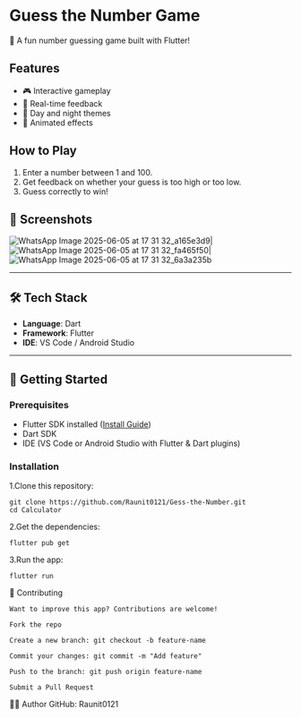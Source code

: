 # Guess the Number Game

🎯 A fun number guessing game built with Flutter!

## Features
- 🎮 Interactive gameplay
- 💬 Real-time feedback
- 🌙 Day and night themes
- 🌟 Animated effects

## How to Play
1. Enter a number between 1 and 100.
2. Get feedback on whether your guess is too high or too low.
3. Guess correctly to win!

## 📸 Screenshots

![WhatsApp Image 2025-06-05 at 17 31 32_a165e3d9](https://github.com/user-attachments/assets/60ceed6b-4ea1-42d2-b959-60d1649d09d4)|![WhatsApp Image 2025-06-05 at 17 31 32_fa465f50](https://github.com/user-attachments/assets/f2d1730e-81dc-4b00-b3b3-fc7182291d66)|![WhatsApp Image 2025-06-05 at 17 31 32_6a3a235b](https://github.com/user-attachments/assets/b769e824-2057-4335-a2a2-99cbde3fabf7)


---

## 🛠️ Tech Stack

- **Language**: Dart
- **Framework**: Flutter
- **IDE**: VS Code / Android Studio

---

## 🚀 Getting Started

### Prerequisites

- Flutter SDK installed ([Install Guide](https://docs.flutter.dev/get-started/install))
- Dart SDK
- IDE (VS Code or Android Studio with Flutter & Dart plugins)

### Installation

  1.Clone this repository:

    git clone https://github.com/Raunit0121/Gess-the-Number.git
    cd Calculator

  2.Get the dependencies:

    flutter pub get

  3.Run the app:

    flutter run


🤝 Contributing

    Want to improve this app? Contributions are welcome!

    Fork the repo

    Create a new branch: git checkout -b feature-name

    Commit your changes: git commit -m "Add feature"

    Push to the branch: git push origin feature-name

    Submit a Pull Request


🙋‍♂️ Author
    GitHub: Raunit0121





